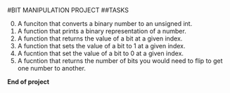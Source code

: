 #BIT MANIPULATION PROJECT
##TASKS

0. A funciton that converts a binary number  to an unsigned int.
1. A function that prints a binary representation of a number.
2. A function that returns the value of a bit at a given index.
3. A function that sets the value of a bit to 1 at a given index.
4. A fucntion that set the value of a bit to 0 at a given index.
5. A fucntion that returns the number of bits you would need to flip to get one number to another.

**End of project**
